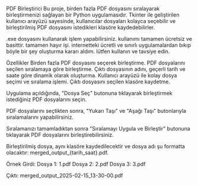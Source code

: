 PDF Birleştirici
Bu proje, birden fazla PDF dosyasını sıralayarak birleştirmenizi sağlayan bir Python uygulamasıdır. Tkinter ile geliştirilen kullanıcı arayüzü sayesinde, kullanıcılar dosyaları kolayca seçebilir ve birleştirilmiş PDF dosyasını istedikleri klasöre kaydedebilirler.



.exe dosyasını kullanarak işlem yapabilirsiniz. kullanımı tamamen ücretsiz ve basittir. tamamen hayır işi. internetteki ücretli ve sınırlı uygulamalardan bıkıp böyle bir şey oluşturma kararı aldım. lütfen kullanın ve tavsiye edin.



Özellikler
Birden fazla PDF dosyasını seçerek birleştirme.
PDF dosyalarını seçilen sıralamaya göre birleştirme.
Çıktı dosyasının adını, geçerli tarih ve saate göre dinamik olarak oluşturma.
Kullanıcı arayüzü ile kolay dosya seçimi ve sıralama işlemi.
Çıktı dosyasını seçilen klasöre kaydetme.


Uygulama açıldığında, "Dosya Seç" butonuna tıklayarak birleştirmek istediğiniz PDF dosyalarını seçin.

PDF dosyalarını seçtikten sonra, "Yukarı Taşı" ve "Aşağı Taşı" butonlarıyla sıralamalarını yapabilirsiniz.

Sıralamanızı tamamladıktan sonra "Sıralamayı Uygula ve Birleştir" butonuna tıklayarak PDF dosyalarını birleştirebilirsiniz.

Birleştirilmiş dosya, aynı klasöre kaydedilecektir ve dosya adı şu formatta olacaktır: merged_output_{tarih_saat}.pdf.

Örnek
Girdi:
Dosya 1: 1.pdf
Dosya 2: 2.pdf
Dosya 3: 3.pdf

Çıktı:
merged_output_2025-02-15_13-30-00.pdf
